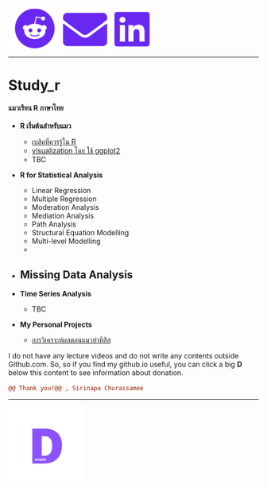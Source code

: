 [![Github](https://raw.githubusercontent.com/amaiesc/study_r/master/docs/github.png)](http://amaiesc.github.io/study_r)
[![E-mail](https://raw.githubusercontent.com/amaiesc/study_r/master/docs/email.png)](mailto::amaiesc@gmail.com)
[![Linkedin](https://raw.githubusercontent.com/amaiesc/study_r/master/docs/linkedin.png)](https://linkedin.com/in/sirinapa-amaie-churassamee-671a63109)

_________________________________________________________

# Study_r

#### แมวเรียน R ภาษาไทย ####

-   **R เริ่มต้นสำหรับแมว**

    -   [เบสิคที่ควรรู้ใน R](https://amaiesc.github.io/study_r/getting_to_know_R.html "Basic (you should know) in R")
    -   [visualization โดย ใช้ ggplot2](https://amaiesc.github.io/study_r/ggplot_knitmd.html)
    -   TBC

- **R for Statistical Analysis**
    - Linear Regression
    - Multiple Regression
    - Moderation Analysis
    - Mediation Analysis
    - Path Analysis
    - Structural Equation Modelling
    - Multi-level Modelling
    - 

- **Missing Data Analysis**
    - 


- **Time Series Analysis**
    - TBC


- **My Personal Projects**
    - [การวิเคราะห์ผลตอนแมวทำทีสิส](https://amaiesc.github.io/study_r/script_thesis.html)

    

I do not have any lecture videos and do not write any contents outside Github.com. 
So, so if you find my github.io useful, you can click a big **D** below this content to see information about donation.


```diff
@@ Thank you!@@ , Sirinapa Churassamee
```
_________________________________________________________
[![Donation](https://raw.githubusercontent.com/amaiesc/study_r/master/docs/donate150x150.png)](http://amaiesc.github.io/study_r/donation.html) 
